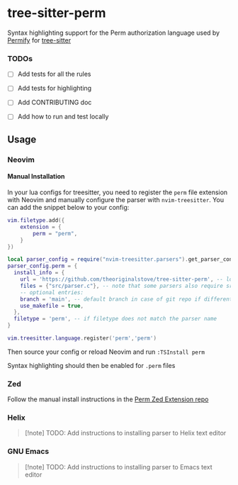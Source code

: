 # tree-sitter-perm

Syntax highlighting support for the Perm authorization language used by [Permify](https://permify.co) for [tree-sitter](https://tree-sitter.github.io/tree-sitter/)


### TODOs
- [ ] Add tests for all the rules
- [ ] Add tests for highlighting
- [ ] Add CONTRIBUTING doc
- [ ] Add how to run and test locally


## Usage

### Neovim
#### Manual Installation

In your lua configs for treesitter, you need to register the `perm` file extension with Neovim and
manually configure the parser with `nvim-treesitter`. You can add the snippet below to your config:

```lua
vim.filetype.add({
    extension = {
        perm = "perm",
    }
})

local parser_config = require("nvim-treesitter.parsers").get_parser_configs()
parser_config.perm = {
  install_info = {
    url = 'https://github.com/theoriginalstove/tree-sitter-perm', -- local path or git repo
    files = {"src/parser.c"}, -- note that some parsers also require src/scanner.c or src/scanner.cc
    -- optional entries:
    branch = 'main', -- default branch in case of git repo if different from master
    use_makefile = true,
  },
  filetype = 'perm', -- if filetype does not match the parser name
}

vim.treesitter.language.register('perm','perm')
```

Then source your config or reload Neovim and run `:TSInstall perm`

Syntax highlighting should then be enabled for `.perm` files

### Zed

Follow the manual install instructions in the [Perm Zed Extension repo](https://github.com/theoriginalstove/perm)


### Helix

> [!note] TODO: Add instructions to installing parser to Helix text editor

### GNU Emacs

> [!note] TODO: Add instructions to installing parser to Emacs text editor
